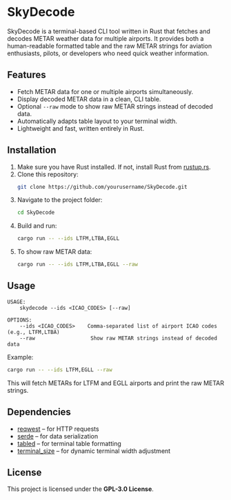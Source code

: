 # SkyDecode

SkyDecode is a terminal-based CLI tool written in Rust that fetches and decodes METAR weather data for multiple airports. It provides both a human-readable formatted table and the raw METAR strings for aviation enthusiasts, pilots, or developers who need quick weather information.

## Features

- Fetch METAR data for one or multiple airports simultaneously.
- Display decoded METAR data in a clean, CLI table.
- Optional `--raw` mode to show raw METAR strings instead of decoded data.
- Automatically adapts table layout to your terminal width.
- Lightweight and fast, written entirely in Rust.

## Installation

1. Make sure you have Rust installed. If not, install Rust from [rustup.rs](https://rustup.rs/).
2. Clone this repository:
   ```bash
   git clone https://github.com/yourusername/SkyDecode.git
   ```
3. Navigate to the project folder:
   ```bash
   cd SkyDecode
   ```
4. Build and run:
   ```bash
   cargo run -- --ids LTFM,LTBA,EGLL
   ```
5. To show raw METAR data:
   ```bash
   cargo run -- --ids LTFM,LTBA,EGLL --raw
   ```

## Usage

```text
USAGE:
    skydecode --ids <ICAO_CODES> [--raw]

OPTIONS:
    --ids <ICAO_CODES>    Comma-separated list of airport ICAO codes (e.g., LTFM,LTBA)
    --raw                  Show raw METAR strings instead of decoded data
```

Example:

```bash
cargo run -- --ids LTFM,EGLL --raw
```

This will fetch METARs for LTFM and EGLL airports and print the raw METAR strings.

## Dependencies

- [reqwest](https://crates.io/crates/reqwest) – for HTTP requests
- [serde](https://crates.io/crates/serde) – for data serialization
- [tabled](https://crates.io/crates/tabled) – for terminal table formatting
- [terminal_size](https://crates.io/crates/terminal_size) – for dynamic terminal width adjustment

## License

This project is licensed under the **GPL-3.0 License**.

